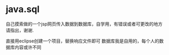 # java.sql
自己摸索做的一个jsp网页传入数据到数据库，自学用，有错误或者可更改的地方请指出，谢谢.

直接用eclipse创建一个项目，替换响应文件即可
数据库我是自用的，每个人的数据库内容或许不同
